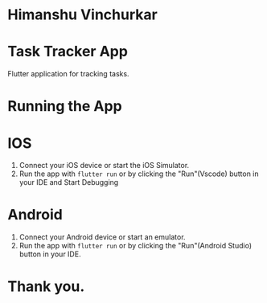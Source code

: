 # Himanshu Vinchurkar
# Task Tracker App

Flutter application for tracking tasks.

# Running the App

# IOS

1. Connect your iOS device or start the iOS Simulator.
2. Run the app with `flutter run` or by clicking the "Run"(Vscode) button in your IDE and Start Debugging 

# Android

1. Connect your Android device or start an emulator.
2. Run the app with `flutter run` or by clicking the "Run"(Android Studio) button in your IDE.

# Thank you.


